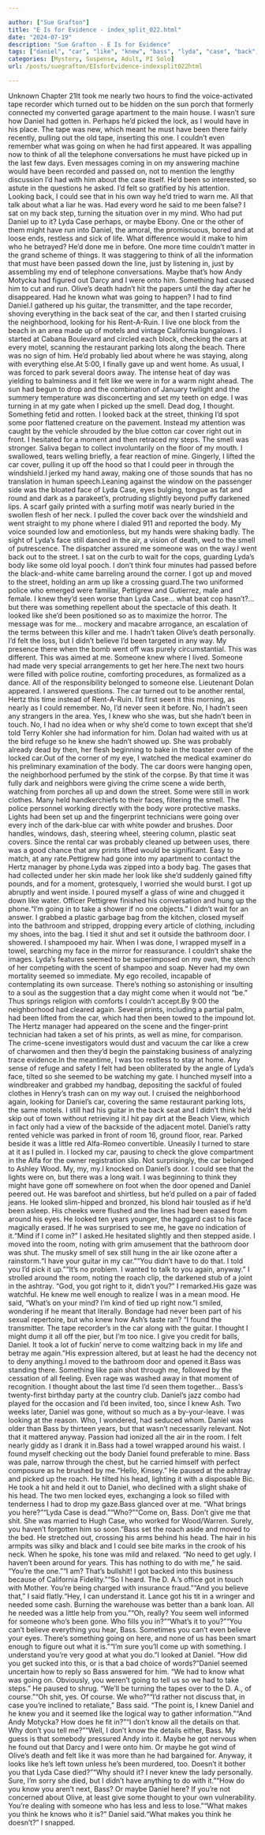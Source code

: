 ```yaml
---

author: ["Sue Grafton"]
title: "E Is for Evidence - index_split_022.html"
date: "2024-07-19"
description: "Sue Grafton - E Is for Evidence"
tags: ["daniel", "car", "like", "knew", "bass", "lyda", "case", "back", "door", "got", "would", "going", "think", "tape", "one", "felt", "something", "face", "body", "someone", "come", "two", "could", "said", "maybe"]
categories: [Mystery, Suspense, Adult, PI Solo]
url: /posts/suegrafton/EIsforEvidence-indexsplit022html

---
```



Unknown
Chapter 21It took me nearly two hours to find the voice-activated tape recorder which turned out to be hidden on the sun porch that formerly connected my converted garage apartment to the main house. I wasn’t sure how Daniel had gotten in. Perhaps he’d picked the lock, as I would have in his place. The tape was new, which meant he must have been there fairly recently, pulling out the old tape, inserting this one. I couldn’t even remember what was going on when he had first appeared. It was appalling now to think of all the telephone conversations he must have picked up in the last few days. Even messages coming in on my answering machine would have been recorded and passed on, not to mention the lengthy discussion I’d had with him about the case itself. He’d been so interested, so astute in the questions he asked. I’d felt so gratified by his attention. Looking back, I could see that in his own way he’d tried to warn me. All that talk about what a liar he was. Had every word he said to me been false? I sat on my back step, turning the situation over in my mind. Who had put Daniel up to it? Lyda Case perhaps, or maybe Ebony. One or the other of them might have run into Daniel, the amoral, the promiscuous, bored and at loose ends, restless and sick of life. What difference would it make to him who he betrayed? He’d done me in before. One more time couldn’t matter in the grand scheme of things. It was staggering to think of all the information that must have been passed down the line, just by listening in, just by assembling my end of telephone conversations. Maybe that’s how Andy Motycka had figured out Darcy and I were onto him. Something had caused him to cut and run. Olive’s death hadn’t hit the papers until the day after he disappeared. Had he known what was going to happen? I had to find Daniel.I gathered up his guitar, the transmitter, and the tape recorder, shoving everything in the back seat of the car, and then I started cruising the neighborhood, looking for his Rent-A-Ruin. I live one block from the beach in an area made up of motels and vintage California bungalows. I started at Cabana Boulevard and circled each block, checking the cars at every motel, scanning the restaurant parking lots along the beach. There was no sign of him. He’d probably lied about where he was staying, along with everything else.At 5:00, I finally gave up and went home. As usual, I was forced to park several doors away. The intense heat of day was yielding to balminess and it felt like we were in for a warm night ahead. The sun had begun to drop and the combination of January twilight and the summery temperature was disconcerting and set my teeth on edge. I was turning in at my gate when I picked up the smell. Dead dog, I thought. Something fetid and rotten. I looked back at the street, thinking I’d spot some poor flattened creature on the pavement. Instead my attention was caught by the vehicle shrouded by the blue cotton car cover right out in front. I hesitated for a moment and then retraced my steps. The smell was stronger. Saliva began to collect involuntarily on the floor of my mouth. I swallowed, tears welling briefly, a fear reaction of mine. Gingerly, I lifted the car cover, pulling it up off the hood so that I could peer in through the windshield.I jerked my hand away, making one of those sounds that has no translation in human speech.Leaning against the window on the passenger side was the bloated face of Lyda Case, eyes bulging, tongue as fat and round and dark as a parakeet’s, protruding slightly beyond puffy darkened lips. A scarf gaily printed with a surfing motif was nearly buried in the swollen flesh of her neck. I pulled the cover back over the windshield and went straight to my phone where I dialed 911 and reported the body. My voice sounded low and emotionless, but my hands were shaking badly. The sight of Lyda’s face still danced in the air, a vision of death, wed to the smell of putrescence. The dispatcher assured me someone was on the way.I went back out to the street. I sat on the curb to wait for the cops, guarding Lyda’s body like some old loyal pooch. I don’t think four minutes had passed before the black-and-white came barreling around the corner. I got up and moved to the street, holding an arm up like a crossing guard.The two uniformed police who emerged were familiar, Pettigrew and Gutierrez, male and female. I knew they’d seen worse than Lyda Case... what beat cop hasn’t?... but there was something repellent about the spectacle of this death. It looked like she’d been positioned so as to maximize the horror. The message was for me... mockery and macabre arrogance, an escalation of the terms between this killer and me. I hadn’t taken Olive’s death personally. I’d felt the loss, but I didn’t believe I’d been targeted in any way. My presence there when the bomb went off was purely circumstantial. This was different. This was aimed at me. Someone knew where I lived. Someone had made very special arrangements to get her here.The next two hours were filled with police routine, comforting procedures, as formalized as a dance. All of the responsibility belonged to someone else. Lieutenant Dolan appeared. I answered questions. The car turned out to be another rental, Hertz this time instead of Rent-A-Ruin. I’d first seen it this morning, as nearly as I could remember. No, I’d never seen it before. No, I hadn’t seen any strangers in the area. Yes, I knew who she was, but she hadn’t been in touch. No, I had no idea when or why she’d come to town except that she’d told Terry Kohler she had information for him. Dolan had waited with us at the bird refuge so he knew she hadn’t showed up. She was probably already dead by then, her flesh beginning to bake in the toaster oven of the locked car.Out of the corner of my eye, I watched the medical examiner do his preliminary examination of the body. The car doors were hanging open, the neighborhood perfumed by the stink of the corpse. By that time it was fully dark and neighbors were giving the crime scene a wide berth, watching from porches all up and down the street. Some were still in work clothes. Many held handkerchiefs to their faces, filtering the smell. The police personnel working directly with the body wore protective masks. Lights had been set up and the fingerprint technicians were going over every inch of the dark-blue car with white powder and brushes. Door handles, windows, dash, steering wheel, steering column, plastic seat covers. Since the rental car was probably cleaned up between uses, there was a good chance that any prints lifted would be significant. Easy to match, at any rate.Pettigrew had gone into my apartment to contact the Hertz manager by phone.Lyda was zipped into a body bag. The gases that had collected under her skin made her look like she’d suddenly gained fifty pounds, and for a moment, grotesquely, I worried she would burst. I got up abruptly and went inside. I poured myself a glass of wine and chugged it down like water. Officer Pettigrew finished his conversation and hung up the phone.“I’m going in to take a shower if no one objects.” I didn’t wait for an answer. I grabbed a plastic garbage bag from the kitchen, closed myself into the bathroom and stripped, dropping every article of clothing, including my shoes, into the bag. I tied it shut and set it outside the bathroom door. I showered. I shampooed my hair. When I was done, I wrapped myself in a towel, searching my face in the mirror for reassurance. I couldn’t shake the images. Lyda’s features seemed to be superimposed on my own, the stench of her competing with the scent of shampoo and soap. Never had my own mortality seemed so immediate. My ego recoiled, incapable of contemplating its own surcease. There’s nothing so astonishing or insulting to a soul as the suggestion that a day might come when it would not “be.” Thus springs religion with comforts I couldn’t accept.By 9:00 the neighborhood had cleared again. Several prints, including a partial palm, had been lifted from the car, which had then been towed to the impound lot. The Hertz manager had appeared on the scene and the finger-print technician had taken a set of his prints, as well as mine, for comparison. The crime-scene investigators would dust and vacuum the car like a crew of charwomen and then they’d begin the painstaking business of analyzing trace evidence.In the meantime, I was too restless to stay at home. Any sense of refuge and safety I felt had been obliterated by the angle of Lyda’s face, tilted so she seemed to be watching my gate. I hunched myself into a windbreaker and grabbed my handbag, depositing the sackful of fouled clothes in Henry’s trash can on my way out. I cruised the neighborhood again, looking for Daniel’s car, covering the same restaurant parking lots, the same motels. I still had his guitar in the back seat and I didn’t think he’d skip out of town without retrieving it.I hit pay dirt at the Beach View, which in fact only had a view of the backside of the adjacent motel. Daniel’s ratty rented vehicle was parked in front of room 16, ground floor, rear. Parked beside it was a little red Alfa-Romeo convertible. Uneasily I turned to stare at it as I pulled in. I locked my car, pausing to check the glove compartment in the Alfa for the owner registration slip. Not surprisingly, the car belonged to Ashley Wood. My, my, my.I knocked on Daniel’s door. I could see that the lights were on, but there was a long wait. I was beginning to think they might have gone off somewhere on foot when the door opened and Daniel peered out. He was barefoot and shirtless, but he’d pulled on a pair of faded jeans. He looked slim-hipped and bronzed, his blond hair tousled as if he’d been asleep. His cheeks were flushed and the lines had been eased from around his eyes. He looked ten years younger, the haggard cast to his face magically erased. If he was surprised to see me, he gave no indication of it.“Mind if I come in?” I asked.He hesitated slightly and then stepped aside. I moved into the room, noting with grim amusement that the bathroom door was shut. The musky smell of sex still hung in the air like ozone after a rainstorm.“I have your guitar in my car.”“You didn’t have to do that. I told you I’d pick it up.”“It’s no problem. I wanted to talk to you again, anyway.” I strolled around the room, noting the roach clip, the darkened stub of a joint in the ashtray. “God, you got right to it, didn’t you?” I remarked.His gaze was watchful. He knew me well enough to realize I was in a mean mood. He said, “What’s on your mind? I’m kind of tied up right now.”I smiled, wondering if he meant that literally. Bondage had never been part of his sexual repertoire, but who knew how Ash’s taste ran? “I found the transmitter. The tape recorder’s in the car along with the guitar. I thought I might dump it all off the pier, but I’m too nice. I give you credit for balls, Daniel. It took a lot of fuckin’ nerve to come waltzing back in my life and betray me again.”His expression altered, but at least he had the decency not to deny anything.I moved to the bathroom door and opened it.Bass was standing there. Something like pain shot through me, followed by the cessation of all feeling. Even rage was washed away in that moment of recognition. I thought about the last time I’d seen them together... Bass’s twenty-first birthday party at the country club. Daniel’s jazz combo had played for the occasion and I’d been invited, too, since I knew Ash. Two weeks later, Daniel was gone, without so much as a by-your-leave. I was looking at the reason. Who, I wondered, had seduced whom. Daniel was older than Bass by thirteen years, but that wasn’t necessarily relevant. Not that it mattered anyway. Passion had ionized all the air in the room. I felt nearly giddy as I drank it in.Bass had a towel wrapped around his waist. I found myself checking out the body Daniel found preferable to mine. Bass was pale, narrow through the chest, but he carried himself with perfect composure as he brushed by me.“Hello, Kinsey.” He paused at the ashtray and picked up the roach. He tilted his head, lighting it with a disposable Bic. He took a hit and held it out to Daniel, who declined with a slight shake of his head. The two men locked eyes, exchanging a look so filled with tenderness I had to drop my gaze.Bass glanced over at me. “What brings you here?”“Lyda Case is dead.”“Who?”“Come on, Bass. Don’t give me that shit. She was married to Hugh Case, who worked for Wood/Warren. Surely, you haven’t forgotten him so soon.”Bass set the roach aside and moved to the bed. He stretched out, crossing his arms behind his head. The hair in his armpits was silky and black and I could see bite marks in the crook of his neck. When he spoke, his tone was mild and relaxed. “No need to get ugly. I haven’t been around for years. This has nothing to do with me,” he said. “You’re the one.”“I am? That’s bullshit! I got backed into this business because of California Fidelity.”“So I heard. The D. A.’s office got in touch with Mother. You’re being charged with insurance fraud.”“And you believe that,” I said flatly.“Hey, I can understand it. Lance got his tit in a wringer and needed some cash. Burning the warehouse was better than a bank loan. All he needed was a little help from you.”“Oh, really? You seem well informed for someone who’s been gone. Who fills you in?”“What’s it to you?”“You can’t believe everything you hear, Bass. Sometimes you can’t even believe your eyes. There’s something going on here, and none of us has been smart enough to figure out what it is.”“I’m sure you’ll come up with something. I understand you’re very good at what you do.”I looked at Daniel. “How did you get sucked into this, or is that a bad choice of words?”Daniel seemed uncertain how to reply so Bass answered for him. “We had to know what was going on. Obviously, you weren’t going to tell us so we had to take steps.” He paused to shrug. “We’ll be turning the tapes over to the D. A., of course.”“Oh shit, yes. Of course. We who?”“I’d rather not discuss that, in case you’re inclined to retaliate,” Bass said. “The point is, I knew Daniel and he knew you and it seemed like the logical way to gather information.”“And Andy Motycka? How does he fit in?”“I don’t know all the details on that. Why don’t you tell me?”“Well, I don’t know the details either, Bass. My guess is that somebody pressured Andy into it. Maybe he got nervous when he found out that Darcy and I were onto him. Or maybe he got wind of Olive’s death and felt like it was more than he had bargained for. Anyway, it looks like he’s left town unless he’s been murdered, too. Doesn’t it bother you that Lyda Case died?”“Why should it? I never knew the lady personally. Sure, I’m sorry she died, but I didn’t have anything to do with it.”“How do you know you aren’t next, Bass? Or maybe Daniel here? If you’re not concerned about Olive, at least give some thought to your own vulnerability. You’re dealing with someone who has less and less to lose.”“What makes you think he knows who it is?” Daniel said.“What makes you think he doesn’t?” I snapped.
